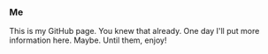 ### Me

This is my GitHub page.  You knew that already.  One day I'll put more information here.  Maybe.  Until them, enjoy!

